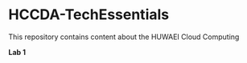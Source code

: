 # HCCDA-TechEssentials
This repository contains content about the HUWAEI Cloud Computing


**Lab 1**
